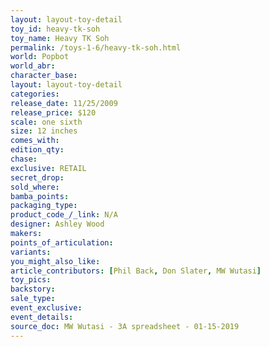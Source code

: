 ```yaml
---
layout: layout-toy-detail 
toy_id: heavy-tk-soh
toy_name: Heavy TK Soh
permalink: /toys-1-6/heavy-tk-soh.html
world: Popbot
world_abr: 
character_base: 
layout: layout-toy-detail
categories: 
release_date: 11/25/2009
release_price: $120 
scale: one sixth
size: 12 inches
comes_with: 
edition_qty: 
chase: 
exclusive: RETAIL
secret_drop: 
sold_where: 
bamba_points: 
packaging_type: 
product_code_/_link: N/A
designer: Ashley Wood
makers: 
points_of_articulation: 
variants: 
you_might_also_like: 
article_contributors: [Phil Back, Don Slater, MW Wutasi]
toy_pics: 
backstory: 
sale_type: 
event_exclusive: 
event_details: 
source_doc: MW Wutasi - 3A spreadsheet - 01-15-2019
---
```

